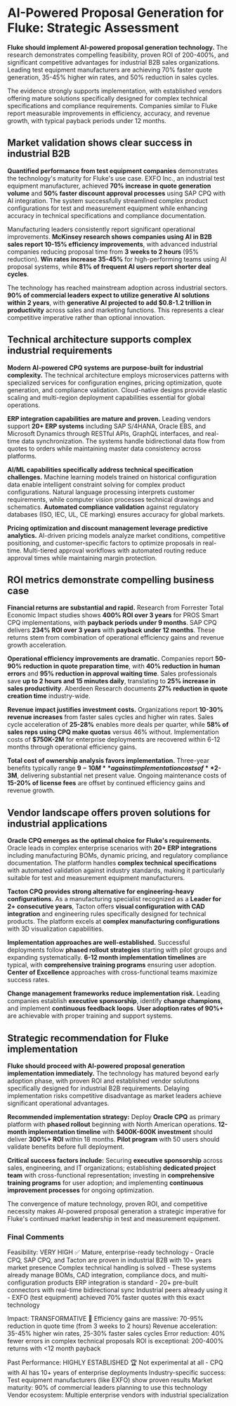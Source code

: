 # AI-Powered Proposal Generation for Fluke: Strategic Assessment

**Fluke should implement AI-powered proposal generation technology.** The research demonstrates compelling feasibility, proven ROI of 200-400%, and significant competitive advantages for industrial B2B sales organizations. Leading test equipment manufacturers are achieving 70% faster quote generation, 35-45% higher win rates, and 50% reduction in sales cycles.

The evidence strongly supports implementation, with established vendors offering mature solutions specifically designed for complex technical specifications and compliance requirements. Companies similar to Fluke report measurable improvements in efficiency, accuracy, and revenue growth, with typical payback periods under 12 months.

## Market validation shows clear success in industrial B2B

**Quantified performance from test equipment companies** demonstrates the technology's maturity for Fluke's use case. EXFO Inc., an industrial test equipment manufacturer, achieved **70% increase in quote generation volume** and **50% faster discount approval processes** using SAP CPQ with AI integration. The system successfully streamlined complex product configurations for test and measurement equipment while enhancing accuracy in technical specifications and compliance documentation.

Manufacturing leaders consistently report significant operational improvements. **McKinsey research shows companies using AI in B2B sales report 10-15% efficiency improvements**, with advanced industrial companies reducing proposal time from **3 weeks to 2 hours** (95% reduction). **Win rates increase 35-45%** for high-performing teams using AI proposal systems, while **81% of frequent AI users report shorter deal cycles**.

The technology has reached mainstream adoption across industrial sectors. **90% of commercial leaders expect to utilize generative AI solutions within 2 years**, with **generative AI projected to add $0.8-1.2 trillion in productivity** across sales and marketing functions. This represents a clear competitive imperative rather than optional innovation.

## Technical architecture supports complex industrial requirements

**Modern AI-powered CPQ systems are purpose-built for industrial complexity.** The technical architecture employs microservices patterns with specialized services for configuration engines, pricing optimization, quote generation, and compliance validation. Cloud-native designs provide elastic scaling and multi-region deployment capabilities essential for global operations.

**ERP integration capabilities are mature and proven.** Leading vendors support **20+ ERP systems** including SAP S/4HANA, Oracle EBS, and Microsoft Dynamics through RESTful APIs, GraphQL interfaces, and real-time data synchronization. The systems handle bidirectional data flow from quotes to orders while maintaining master data consistency across platforms.

**AI/ML capabilities specifically address technical specification challenges.** Machine learning models trained on historical configuration data enable intelligent constraint solving for complex product configurations. Natural language processing interprets customer requirements, while computer vision processes technical drawings and schematics. **Automated compliance validation** against regulatory databases (ISO, IEC, UL, CE marking) ensures accuracy for global markets.

**Pricing optimization and discount management leverage predictive analytics.** AI-driven pricing models analyze market conditions, competitive positioning, and customer-specific factors to optimize proposals in real-time. Multi-tiered approval workflows with automated routing reduce approval times while maintaining margin protection.

## ROI metrics demonstrate compelling business case

**Financial returns are substantial and rapid.** Research from Forrester Total Economic Impact studies shows **400% ROI over 3 years** for PROS Smart CPQ implementations, with **payback periods under 9 months**. SAP CPQ delivers **234% ROI over 3 years** with **payback under 12 months**. These returns stem from combination of operational efficiency gains and revenue growth acceleration.

**Operational efficiency improvements are dramatic.** Companies report **50-90% reduction in quote preparation time**, with **40% reduction in human errors** and **95% reduction in approval waiting time**. Sales professionals save **up to 2 hours and 15 minutes daily**, translating to **25% increase in sales productivity**. Aberdeen Research documents **27% reduction in quote creation time** industry-wide.

**Revenue impact justifies investment costs.** Organizations report **10-30% revenue increases** from faster sales cycles and higher win rates. Sales cycle acceleration of **25-28%** enables more deals per quarter, while **58% of sales reps using CPQ make quotas** versus 46% without. Implementation costs of **$750K-2M** for enterprise deployments are recovered within 6-12 months through operational efficiency gains.

**Total cost of ownership analysis favors implementation.** Three-year benefits typically range **$9-10M** against implementation costs of **$2-3M**, delivering substantial net present value. Ongoing maintenance costs of **15-20% of license fees** are offset by continued efficiency gains and revenue growth.

## Vendor landscape offers proven solutions for industrial applications

**Oracle CPQ emerges as the optimal choice for Fluke's requirements.** Oracle leads in complex enterprise scenarios with **20+ ERP integrations** including manufacturing BOMs, dynamic pricing, and regulatory compliance documentation. The platform handles **complex technical specifications** with automated validation against industry standards, making it particularly suitable for test and measurement equipment manufacturers.

**Tacton CPQ provides strong alternative for engineering-heavy configurations.** As a manufacturing specialist recognized as a **Leader for 2+ consecutive years**, Tacton offers **visual configuration with CAD integration** and engineering rules specifically designed for technical products. The platform excels at **complex manufacturing configurations** with 3D visualization capabilities.

**Implementation approaches are well-established.** Successful deployments follow **phased rollout strategies** starting with pilot groups and expanding systematically. **6-12 month implementation timelines** are typical, with **comprehensive training programs** ensuring user adoption. **Center of Excellence** approaches with cross-functional teams maximize success rates.

**Change management frameworks reduce implementation risk.** Leading companies establish **executive sponsorship**, identify **change champions**, and implement **continuous feedback loops**. **User adoption rates of 90%+** are achievable with proper training and support systems.

## Strategic recommendation for Fluke implementation

**Fluke should proceed with AI-powered proposal generation implementation immediately.** The technology has matured beyond early adoption phase, with proven ROI and established vendor solutions specifically designed for industrial B2B requirements. Delaying implementation risks competitive disadvantage as market leaders achieve significant operational advantages.

**Recommended implementation strategy:** Deploy **Oracle CPQ** as primary platform with **phased rollout** beginning with North American operations. **12-month implementation timeline** with **$400K-600K investment** should deliver **300%+ ROI** within 18 months. **Pilot program** with 50 users should validate benefits before full deployment.

**Critical success factors include:** Securing **executive sponsorship** across sales, engineering, and IT organizations; establishing **dedicated project team** with cross-functional representation; investing in **comprehensive training programs** for user adoption; and implementing **continuous improvement processes** for ongoing optimization.

The convergence of mature technology, proven ROI, and competitive necessity makes AI-powered proposal generation a strategic imperative for Fluke's continued market leadership in test and measurement equipment.

### Final Comments
Feasibility: VERY HIGH ✅
Mature, enterprise-ready technology - Oracle CPQ, SAP CPQ, and Tacton are proven in industrial B2B with 10+ years market presence
Complex technical handling is solved - These systems already manage BOMs, CAD integration, compliance docs, and multi-configuration products
ERP integration is standard - 20+ pre-built connectors with real-time bidirectional sync
Industrial peers already using it - EXFO (test equipment) achieved 70% faster quotes with this exact technology

Impact: TRANSFORMATIVE 🚀
Efficiency gains are massive: 70-95% reduction in quote time (from 3 weeks to 2 hours)
Revenue acceleration: 35-45% higher win rates, 25-30% faster sales cycles
Error reduction: 40% fewer errors in complex technical proposals
ROI is exceptional: 200-400% returns with <12 month payback

Past Performance: HIGHLY ESTABLISHED 🏆
Not experimental at all - CPQ with AI has 10+ years of enterprise deployments
Industry-specific success: Test equipment manufacturers (like EXFO) show proven results
Market maturity: 90% of commercial leaders planning to use this technology
Vendor ecosystem: Multiple enterprise vendors with industrial specialization





